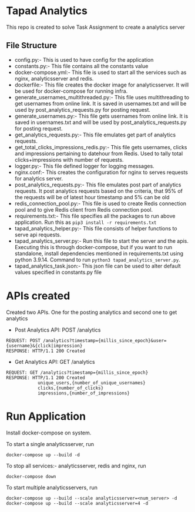 # Tapad Analytics
This repo is created to solve Task Assignment to create a analytics server

## File Structure
* config.py:- This is used to have config for the application
* constants.py:- This file contains all the constants value
* docker-compose.yml:- This file is used to start all the services such as nginx, analyticsserver and redis.
* dockerfile:- This file creates the docker image for analyticsserver. It will be used for docker-compose for running infra.
* generate_usernames_multithreaded.py:- This file uses multithreading to get usernames from online link. It is saved in usernames.txt and will be used by post_analytics_requests.py for posting request.
* generate_usernames.py:- This file gets usernames from online link. It is saved in usernames.txt and will be used by post_analytics_requests.py for posting request.
* get_analytics_requests.py:- This file emulates get part of analytics requests.
* get_total_clicks_impressions_redis.py:- This file gets usernames, clicks and impressions pertaining to datehour from Redis. Used to tally total clicks+impressions with number of requests.
* logger.py:- This file defined logger for logging messages.
* nginx.conf:- This creates the configuration for nginx to serves requests for analytics server.
* post_analytics_requests.py:- This file emulates post part of analytics requests. It post analytics requests based on the criteria, that 95% of the requests will be of latest hour timestamp and 5% can be old
* redis_connection_pool.py:- This file is used to create Redis connection pool and to give Redis client from Redis connection pool.
* requirements.txt:- This file specifies all the packages to run above application. Run this as `pip3 install -r requirements.txt`
* tapad_analytics_helper.py:- This file consists of helper functions to serve api requests.
* tapad_analytics_server.py:- Run this file to start the server and the apis. Executing this is through docker-compose, but if you want to run standalone, install dependencies mentioned in requirements.txt using python 3.9.14. Command to run ```python3 tapad_analytics_server.py```.
* tapad_analytics_task.json:- This json file can be used to alter default values specified in constants.py file




# APIs created
Created two APIs. One for the posting analytics and second one to get analytics

* Post Analytics API: POST /analytics
```
REQUEST: POST /analytics?timestamp={millis_since_epoch}&user={username}&{click|impression}
RESPONSE: HTTP/1.1 200 Created
```

* Get Analytics API: GET /analytics
```
REQUEST: GET /analytics?timestamp={millis_since_epoch}
RESPONSE: HTTP/1.1 200 Created
            unique_users,{number_of_unique_usernames}
            clicks,{number_of_clicks}
            impressions,{number_of_impressions}
```

# Run Application

 Install docker-compose on system. 

 To start a single analyticsserver, run

 ```
 docker-compose up --build -d
 ```

 To stop all services:- analyticsserver, redis and nginx, run

 ```
 docker-compose down
 ```

 To start multiple analyticsservers, run

 ```
 docker-compose up --build --scale analyticsserver=<num_server> -d
 docker-compose up --build --scale analyticsserver=4 -d
 ```